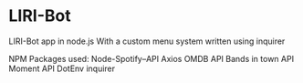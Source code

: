 # LIRI-Bot

LIRI-Bot app in node.js
With a custom menu system written using inquirer

NPM Packages used:
Node-Spotify–API
Axios
OMDB API
Bands in town API
Moment API
DotEnv
inquirer
